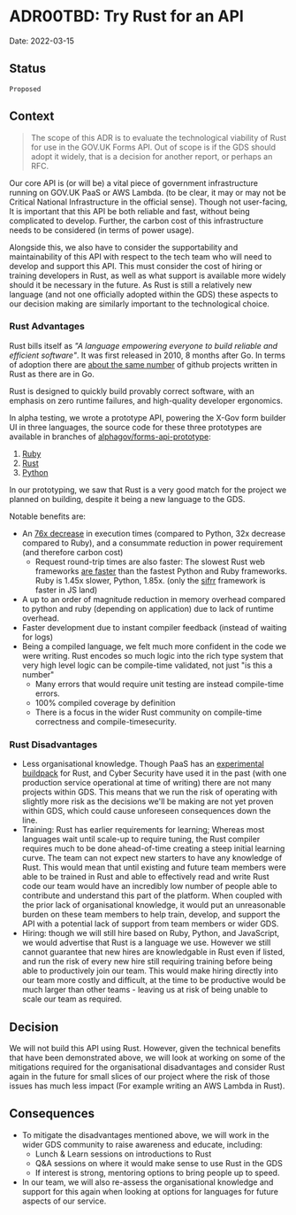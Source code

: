 # ADR00TBD: Try Rust for an API

Date: 2022-03-15

## Status

`Proposed`

## Context

> The scope of this ADR is to evaluate the technological viability of Rust for use in the GOV.UK Forms API. Out of scope is if the GDS should adopt it widely, that is a decision for another report, or perhaps an RFC.

Our core API is (or will be) a vital piece of government infrastructure running on GOV.UK PaaS or AWS Lambda. (to be clear, it may or may not be Critical National Infrastructure in the official sense). Though not user-facing, It is important that this API be both reliable and fast, without being complicated to develop. Further, the carbon cost of this infrastructure needs to be considered (in terms of power usage).

Alongside this, we also have to consider the supportability and maintainability of this API with respect to the tech team who will need to develop and support this API. This must consider the cost of hiring or training developers in Rust, as well as what support is available more widely should it be necessary in the future. As Rust is still a relatively new language (and not one officially adopted within the GDS) these aspects to our decision making are similarly important to the technological choice.

### Rust Advantages
Rust bills itself as _"A language empowering everyone to build reliable and efficient software"_. It was first released in 2010, 8 months after Go. In terms of adoption there are [about the same number](https://redmonk.com/sogrady/files/2021/08/lang.rank_.0621.png) of github projects written in Rust as there are in Go.

Rust is designed to quickly build provably correct software, with an emphasis on zero runtime failures, and high-quality developer ergonomics.

In alpha testing, we wrote a prototype API, powering the X-Gov form builder UI in three languages, the source code for these three prototypes are available in branches of [alphagov/forms-api-prototype](https://github.com/alphagov/forms-api-prototype):
 1. [Ruby](https://github.com/alphagov/forms-api-prototype/pull/1)
 2. [Rust](https://github.com/alphagov/forms-api-prototype/pull/2)
 3. [Python](https://github.com/alphagov/forms-api-prototype/pull/3)

In our prototyping, we saw that Rust is a very good match for the project we planned on building, despite it being a new language to the GDS.

Notable benefits are:
- An [76x decrease](https://github.com/drujensen/fib#results) in execution times (compared to Python, 32x decrease compared to Ruby), and a consummate reduction in power requirement (and therefore carbon cost)
	- Request round-trip times are also faster: The slowest Rust web frameworks [are faster](https://web-frameworks-benchmark.netlify.app/result?asc=0&l=rust,ruby,python]) than the fastest Python and Ruby frameworks. Ruby is 1.45x slower, Python, 1.85x. (only the [sifrr](https://sifrr.github.io/sifrr/#/./packages/server/sifrr-server/) framework is faster in JS land)
- A up to an order of magnitude reduction in memory overhead compared to python and ruby (depending on application) due to lack of runtime overhead.
- Faster development due to instant compiler feedback (instead of waiting for logs)
- Being a compiled language, we felt much more confident in the code we were writing. Rust encodes so much logic into the rich type system that very high level logic can be compile-time validated, not just "is this a number"
	- Many errors that would require unit testing are instead compile-time errors.
	- 100% compiled coverage by definition
	- There is a focus in the wider Rust community on compile-time correctness and compile-timesecurity.

### Rust Disadvantages

- Less organisational knowledge. Though PaaS has an [experimental buildpack](https://github.com/alphagov/cf-buildpack-rust) for Rust, and Cyber Security have used it in the past (with one production service operational at time of writing) there are not many projects within GDS. This means that we run the risk of operating with slightly more risk as the decisions we'll be making are not yet proven within GDS, which could cause unforeseen consequences down the line.
- Training: Rust has earlier requirements for learning; Whereas most languages wait until scale-up to require tuning, the Rust compiler requires much to be done ahead-of-time creating a steep initial learning curve. The team can not expect new starters to have any knowledge of Rust. This would mean that until existing and future team members were able to be trained in Rust and able to effectively read and write Rust code our team would have an incredibly low number of people able to contribute and understand this part of the platform. When coupled with the prior lack of organisational knowledge, it would put an unreasonable burden on these team members to help train, develop, and support the API with a potential lack of support from team members or wider GDS.
- Hiring: though we will still hire based on Ruby, Python, and JavaScript, we would advertise that Rust is a language we use. However we still cannot guarantee that new hires are knowledgable in Rust even if listed, and run the risk of every new hire still requiring training before being able to productively join our team. This would make hiring directly into our team more costly and difficult, at the time to be productive would be much larger than other teams - leaving us at risk of being unable to scale our team as required.

## Decision

We will not build this API using Rust. However, given the technical benefits that have been demonstrated above, we will look at working on some of the mitigations required for the organisational disadvantages and consider Rust again in the future for small slices of our project where the risk of those issues has much less impact (For example writing an AWS Lambda in Rust).

## Consequences

- To mitigate the disadvantages mentioned above, we will work in the wider GDS community to raise awareness and educate, including:
	- Lunch & Learn sessions on introductions to Rust
	- Q&A sessions on where it would make sense to use Rust in the GDS
	- If interest is strong, mentoring options to bring people up to speed. 
- In our team, we will also re-assess the organisational knowledge and support for this again when looking at options for languages for future aspects of our service.

